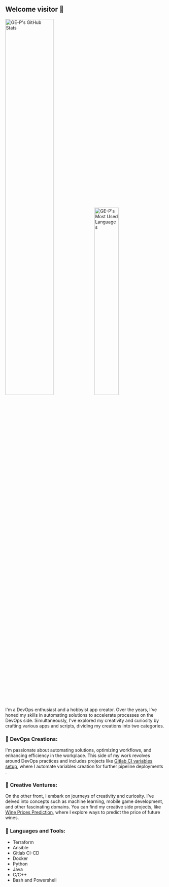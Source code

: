 ## Welcome visitor 👋

<div>
    <img width="55%" alt="GE-P's GitHub Stats" src="https://github-readme-stats-sigma-five.vercel.app/api?username=GE-P&show_icons=true&theme=tokyonight&include_all_commits=true&hide=issues" />
    <img width="38.8%" alt="GE-P's Most Used Languages" src="https://github-readme-stats-sigma-five.vercel.app/api/top-langs/?username=GE-P&theme=tokyonight&layout=compact"/>
</div>

<!--<div align="center">
    <img width="200%" src="https://github.com/GE-P/GE-P/blob/main/blue.gif"/>
</div>
-->


I'm a DevOps enthusiast and a hobbyist app creator. Over the years, I've honed my skills in automating solutions to accelerate processes on the DevOps side. Simultaneously, I've explored my creativity and curiosity by crafting various apps and scripts, dividing my creations into two categories.

### 🔧 **DevOps Creations**: 

I'm passionate about automating solutions, optimizing workflows, and enhancing efficiency in the workplace. This side of my work revolves around DevOps practices and includes projects like [Gitlab CI variables setup](https://github.com/GE-P/Gitlab-CI-Variables-Setup), where I automate variables creation for further pipeline deployments .

### 🚀 **Creative Ventures**: 

On the other front, I embark on journeys of creativity and curiosity. I've delved into concepts such as machine learning, mobile game development, and other fascinating domains. You can find my creative side projects, like [Wine Prices Prediction](https://github.com/GE-P/Wine-Price-Prediction), where I explore ways to predict the price of future wines.

### 🔨 **Languages and Tools**:

- Terraform
- Ansible
- Gitlab CI-CD
- Docker
- Python
- Java
- C/C++
- Bash and Powershell

<!--
**GE-P/GE-P** is a ✨ _special_ ✨ repository because its `README.md` (this file) appears on your GitHub profile.

Here are some ideas to get you started:

- 🔭 I’m currently working on ...
- 🌱 I’m currently learning ...
- 👯 I’m looking to collaborate on ...
- 🤔 I’m looking for help with ...
- 💬 Ask me about ...
- 📫 How to reach me: ...
- 😄 Pronouns: ...
- ⚡ Fun fact: ...
-->
